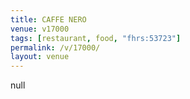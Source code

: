 ```yaml
---
title: CAFFE NERO
venue: v17000
tags: [restaurant, food, "fhrs:53723"]
permalink: /v/17000/
layout: venue
---
```

null